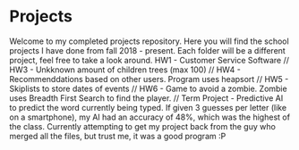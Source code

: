 # Projects
Welcome to my completed projects repository. Here you will find the school projects I have done from fall 2018 - present.
Each folder will be a different project, feel free to take a look around.
HW1 - Customer Service Software //
HW3 - Unkknown amount of children trees (max 100) //
HW4 - Recommenddations based on other users. Program uses heapsort //
HW5 - Skiplists to store dates of events //
HW6 - Game to avoid a zombie. Zombie uses Breadth First Search to find the player. //
Term Project - Predictive AI to predict the word currently being typed. If given 3 guesses per letter (like on a smartphone), my AI had an accuracy of 48%, which was the highest of the class. Currently attempting to get my project back from the guy who merged all the files, but trust me, it was a good program :P
